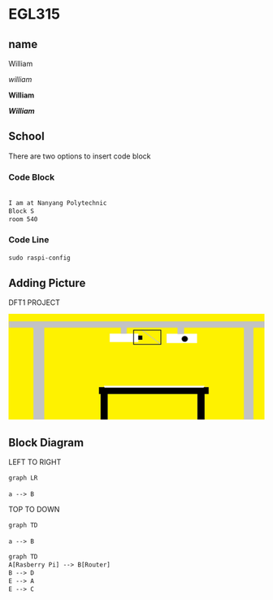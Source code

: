 # EGL315

## name
William

*william*

**William**

***William***

## School
There are two options to insert code block

### Code Block
```

I am at Nanyang Polytechnic 
Block S 
room 540
```

### Code Line
`sudo raspi-config`

## Adding Picture
DFT1 PROJECT

![Alt text](images/PROJECT%20GAME.jpg)


## Block Diagram

LEFT TO RIGHT
```mermaid
graph LR

a --> B

```
TOP TO DOWN
```mermaid
graph TD

a --> B

```
```mermaid
graph TD
A[Rasberry Pi] --> B[Router]
B --> D
E --> A
E --> C
```